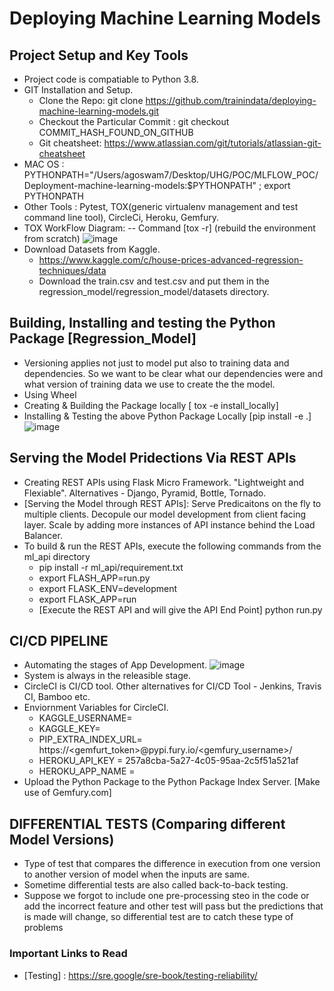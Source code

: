 # Deploying Machine Learning Models

## Project Setup and Key Tools
* Project code is compatiable to Python 3.8.
* GIT Installation and Setup.
  * Clone the Repo: git clone https://github.com/trainindata/deploying-machine-learning-models.git
  * Checkout the Particular Commit : git checkout COMMIT_HASH_FOUND_ON_GITHUB
  * Git cheatsheet: https://www.atlassian.com/git/tutorials/atlassian-git-cheatsheet
* MAC OS : PYTHONPATH="/Users/agoswam7/Desktop/UHG/POC/MLFLOW_POC/Deployment-machine-learning-models:$PYTHONPATH" ; export PYTHONPATH
* Other Tools : Pytest, TOX(generic virtualenv management and test command line tool), CircleCi, Heroku, Gemfury.
* TOX WorkFlow Diagram: -- Command [tox -r] (rebuild the environment from scratch)
  ![image](https://user-images.githubusercontent.com/13011167/103164936-6fbd2500-4837-11eb-9d16-59c65adf7216.png)
* Download Datasets from Kaggle.
  * https://www.kaggle.com/c/house-prices-advanced-regression-techniques/data
  * Download the train.csv and test.csv and put them in the regression_model/regression_model/datasets directory.

## Building, Installing and testing the Python Package [Regression_Model]
* Versioning applies not just to model put also to training data and dependencies. So we want to be clear what our dependencies were  and what version of training 
  data we use to create the the model. 
* Using Wheel
* Creating & Building the Package locally [ tox -e install_locally]
* Installing & Testing the above Python Package Locally [pip install -e .]
![image](https://user-images.githubusercontent.com/13011167/103165797-16a6be80-4842-11eb-8554-26331baa8b91.png)

## Serving the Model Pridections Via REST APIs
* Creating REST APIs using Flask Micro Framework. "Lightweight and Flexiable". Alternatives - Django, Pyramid, Bottle, Tornado.
* [Serving the Model through REST APIs]: Serve Predicaitons on the fly to multiple clients. Decopule our model development from client facing layer. Scale by adding 
  more instances of API instance behind the Load Balancer.
* To build & run the REST APIs, execute the following commands from the ml_api directory
  * pip install -r ml_api/requirement.txt
  * export FLASH_APP=run.py
  * export FLASK_ENV=development
  * export FLASK_APP=run
  * [Execute the REST API and will give the API End Point] python run.py 

## CI/CD PIPELINE
* Automating the stages of App Development.
  ![image](https://user-images.githubusercontent.com/13011167/103168411-064e0e00-4859-11eb-9f15-540bd5e72472.png)
* System is always in the releasible stage. 
* CircleCI is CI/CD tool. Other alternatives for CI/CD Tool - Jenkins, Travis CI, Bamboo etc. 
* Enviornment Variables for CircleCI. 
  * KAGGLE_USERNAME=
  * KAGGLE_KEY=
  * PIP_EXTRA_INDEX_URL= https://<gemfurt_token>@pypi.fury.io/<gemfury_username>/
  * HEROKU_API_KEY = 257a8cba-5a27-4c05-95aa-2c5f51a521af
  * HEROKU_APP_NAME =
* Upload the Python Package to the Python Package Index Server. [Make use of Gemfury.com] 

## DIFFERENTIAL TESTS (Comparing different Model Versions)
* Type of test that compares the difference in execution from one version to another version of model when the inputs are same.
* Sometime differential tests are also called back-to-back testing.
* Suppose we forgot to include one pre-processing steo in the code or add the incorrect feature and other test will pass but the predictions that is made will 
  change, so differential test are to catch these type of problems
  
  
### Important Links to Read
* [Testing] : https://sre.google/sre-book/testing-reliability/

